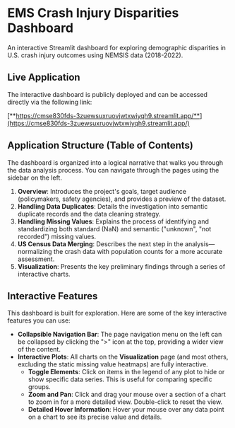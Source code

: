 # **EMS Crash Injury Disparities Dashboard**

An interactive Streamlit dashboard for exploring demographic disparities in U.S. crash injury outcomes using NEMSIS data (2018-2022).

## **Live Application**

The interactive dashboard is publicly deployed and can be accessed directly via the following link:

[**https://cmse830fds-3zuewsuxruovjwtxwiyqh9.streamlit.app/**](https://cmse830fds-3zuewsuxruovjwtxwiyqh9.streamlit.app/)

## **Application Structure (Table of Contents)**

The dashboard is organized into a logical narrative that walks you through the data analysis process. You can navigate through the pages using the sidebar on the left.

1. **Overview**: Introduces the project's goals, target audience (policymakers, safety agencies), and provides a preview of the dataset.  
2. **Handling Data Duplicates**: Details the investigation into semantic duplicate records and the data cleaning strategy.  
3. **Handling Missing Values**: Explains the process of identifying and standardizing both standard (NaN) and semantic ("unknown", "not recorded") missing values.  
4. **US Census Data Merging**: Describes the next step in the analysis—normalizing the crash data with population counts for a more accurate assessment.  
5. **Visualization**: Presents the key preliminary findings through a series of interactive charts.

## **Interactive Features**

This dashboard is built for exploration. Here are some of the key interactive features you can use:

* **Collapsible Navigation Bar**: The page navigation menu on the left can be collapsed by clicking the "\>" icon at the top, providing a wider view of the content.  
* **Interactive Plots**: All charts on the **Visualization** page (and most others, excluding the static missing value heatmaps) are fully interactive.  
  * **Toggle Elements**: Click on items in the legend of any plot to hide or show specific data series. This is useful for comparing specific groups.  
  * **Zoom and Pan**: Click and drag your mouse over a section of a chart to zoom in for a more detailed view. Double-click to reset the view.  
  * **Detailed Hover Information**: Hover your mouse over any data point on a chart to see its precise value and details.
